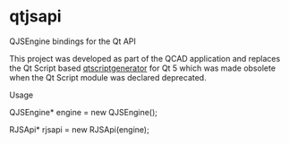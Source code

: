 # qtjsapi
QJSEngine bindings for the Qt API

This project was developed as part of the QCAD application and
replaces the Qt Script based <a href="https://github.com/qt-labs/qtscriptgenerator">qtscriptgenerator</a> 
for Qt 5 which was made obsolete when the Qt Script module was declared deprecated.

Usage

QJSEngine* engine = new QJSEngine();

RJSApi* rjsapi = new RJSApi(engine);



